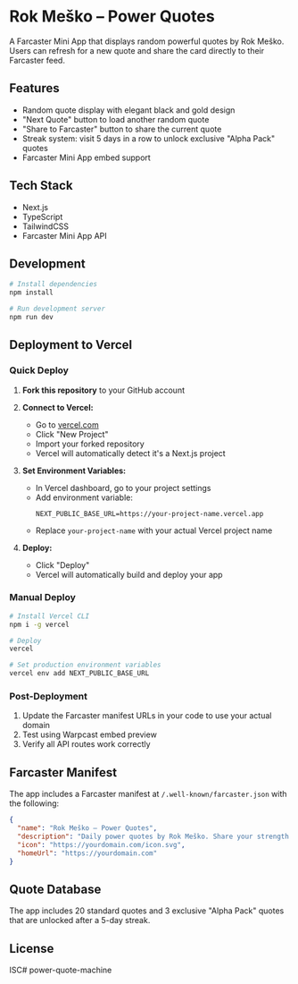 # Rok Meško – Power Quotes

A Farcaster Mini App that displays random powerful quotes by Rok Meško. Users can refresh for a new quote and share the card directly to their Farcaster feed.

## Features

- Random quote display with elegant black and gold design
- "Next Quote" button to load another random quote
- "Share to Farcaster" button to share the current quote
- Streak system: visit 5 days in a row to unlock exclusive "Alpha Pack" quotes
- Farcaster Mini App embed support

## Tech Stack

- Next.js
- TypeScript
- TailwindCSS
- Farcaster Mini App API

## Development

```bash
# Install dependencies
npm install

# Run development server
npm run dev
```

## Deployment to Vercel

### Quick Deploy

1. **Fork this repository** to your GitHub account

2. **Connect to Vercel:**
   - Go to [vercel.com](https://vercel.com)
   - Click "New Project"
   - Import your forked repository
   - Vercel will automatically detect it's a Next.js project

3. **Set Environment Variables:**
   - In Vercel dashboard, go to your project settings
   - Add environment variable:
     ```
     NEXT_PUBLIC_BASE_URL=https://your-project-name.vercel.app
     ```
   - Replace `your-project-name` with your actual Vercel project name

4. **Deploy:**
   - Click "Deploy"
   - Vercel will automatically build and deploy your app

### Manual Deploy

```bash
# Install Vercel CLI
npm i -g vercel

# Deploy
vercel

# Set production environment variables
vercel env add NEXT_PUBLIC_BASE_URL
```

### Post-Deployment

1. Update the Farcaster manifest URLs in your code to use your actual domain
2. Test using Warpcast embed preview
3. Verify all API routes work correctly

## Farcaster Manifest

The app includes a Farcaster manifest at `/.well-known/farcaster.json` with the following:

```json
{
  "name": "Rok Meško – Power Quotes",
  "description": "Daily power quotes by Rok Meško. Share your strength.",
  "icon": "https://yourdomain.com/icon.svg",
  "homeUrl": "https://yourdomain.com"
}
```

## Quote Database

The app includes 20 standard quotes and 3 exclusive "Alpha Pack" quotes that are unlocked after a 5-day streak.

## License

ISC# power-quote-machine
